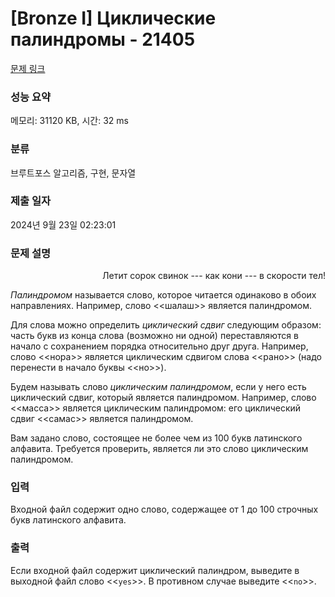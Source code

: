 # [Bronze I] Циклические палиндромы - 21405 

[문제 링크](https://www.acmicpc.net/problem/21405) 

### 성능 요약

메모리: 31120 KB, 시간: 32 ms

### 분류

브루트포스 알고리즘, 구현, 문자열

### 제출 일자

2024년 9월 23일 02:23:01

### 문제 설명

<p style="text-align: right;">Летит сорок свинок --- как кони --- в скорости тел!</p>

<p><em>Палиндромом</em> называется слово, которое читается одинаково в обоих направлениях. Например, слово <<шалаш>> является палиндромом. </p>

<p>Для слова можно определить <em>циклический сдвиг</em> следующим образом: часть букв из конца слова (возможно ни одной) переставляются в начало с сохранением порядка относительно друг друга. Например, слово <<нора>> является циклическим сдвигом слова <<рано>> (надо перенести в начало буквы <<но>>).</p>

<p>Будем называть слово <em>циклическим палиндромом</em>, если у него есть циклический сдвиг, который является палиндромом. Например, слово <<масса>> является циклическим палиндромом: его циклический сдвиг <<самас>> является палиндромом. </p>

<p>Вам задано слово, состоящее не более чем из 100 букв латинского алфавита. Требуется проверить, является ли это слово циклическим палиндромом.</p>

### 입력 

 <p>Входной файл содержит одно слово, содержащее от 1 до 100 строчных букв латинского алфавита.</p>

### 출력 

 <p>Если входной файл содержит циклический палиндром, выведите в выходной файл слово <<<code>yes</code>>>. В противном случае выведите <<<code>no</code>>>.</p>

